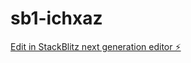 # sb1-ichxaz

[Edit in StackBlitz next generation editor ⚡️](https://stackblitz.com/~/github.com/pankaj12144/sb1-ichxaz)